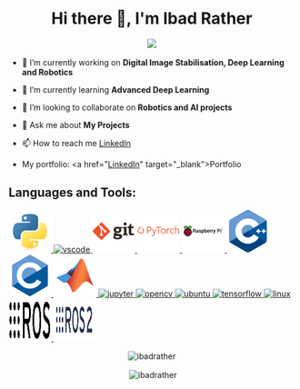 
<!--
**ibadrather/ibadrather** is a ✨ _special_ ✨ repository because its `README.md` (this file) appears on your GitHub profile.

Here are some ideas to get you started:

- 🔭 I’m currently working on ...
- 🌱 I’m currently learning ...
- 👯 I’m looking to collaborate on ...
- 🤔 I’m looking for help with ...
- 💬 Ask me about ...
- 📫 How to reach me: ...
- 😄 Pronouns: ...
- ⚡ Fun fact: ...
-->

<h1 align="center"> Hi there 👋, I'm Ibad Rather </h1>

<div id="header" align="center">
  <img src="https://media4.giphy.com/media/1GEATImIxEXVR79Dhk/giphy.gif" width="350"/>
</div>


- 🔭 I’m currently working on **Digital Image Stabilisation, Deep Learning and Robotics**

- 🌱 I’m currently learning **Advanced Deep Learning**

- 👯 I’m looking to collaborate on **Robotics and AI projects**

- 💬 Ask me about **My Projects**

- 📫 How to reach me <a href="https://www.linkedin.com/in/ibad-rather/" target="_blank">LinkedIn</a>

- My portfolio: <a href="<a href="https://www.linkedin.com/in/ibad-rather/" target="_blank">LinkedIn</a>" target="_blank">Portfolio</a>


<h2 align="left">Languages and Tools:</h2>
<p align="center">
  
  <a href="https://www.python.org" target="_blank"> <img src="https://raw.githubusercontent.com/devicons/devicon/master/icons/python/python-original.svg" alt="python" width="75" height="75"/> </a> 
  <a href="https://code.visualstudio.com/" target="_blank"> <img src="https://github.com/ibadrather/devicon/blob/master/icons/vscode/vscode-original.svg" alt="vscode" width="75" height="75"/> </a> 
  <a href="https://git-scm.com/" target="_blank">  <img src="https://github.com/devicons/devicon/blob/master/icons/git/git-original-wordmark.svg" alt="Git" width="75" height="75"/>  </a> 
  <a href="https://pytorch.org/" target="_blank">  <img src="https://github.com/devicons/devicon/blob/master/icons/pytorch/pytorch-plain-wordmark.svg" alt="PyTorch" width="75" height="75"/>  </a> 
  <a href="https://www.raspberrypi.org/" target="_blank">  <img src="https://github.com/devicons/devicon/blob/master/icons/raspberrypi/raspberrypi-original-wordmark.svg" alt="Raspberry Pi" width="75" height="75"/>  </a> 
  <a href="https://en.wikipedia.org/wiki/C%2B%2B" target="_blank">  <img src="https://github.com/devicons/devicon/blob/master/icons/cplusplus/cplusplus-original.svg" alt="C++" width="75" height="75"/>  </a> 
  <a href="https://en.wikipedia.org/wiki/C_(programming_language)" target="_blank">  <img src="https://github.com/devicons/devicon/blob/master/icons/c/c-original.svg" alt="C" width="75" height="75"/>  </a> 
  <a href="https://de.mathworks.com/products/matlab.html" target="_blank">  <img src="https://github.com/devicons/devicon/blob/master/icons/matlab/matlab-original.svg" alt="MATLAB" width="75" height="75"/>  </a> 
  <a href="https://jupyter.org/" target="_blank">  <img src="https://github.com/ibadrather/devicon/blob/master/icons/jupyter/jupyter-original.svg" alt="jupyter" width="75" height="75"/>  </a> 
  <a href="https://opencv.org/" target="_blank">  <img src="https://github.com/ibadrather/devicon/blob/master/icons/opencv/opencv-original-wordmark.svg" alt="opencv" width="75" height="75"/>  </a> 
  <a href="https://ubuntu.com/" target="_blank">  <img src="https://github.com/ibadrather/devicon/blob/master/icons/ubuntu/ubuntu-plain.svg" alt="ubuntu" width="75" height="75"/>  </a> 
  <a href="https://www.tensorflow.org/" target="_blank">  <img src="https://github.com/ibadrather/devicon/blob/master/icons/tensorflow/tensorflow-original-wordmark.svg" alt="tensorflow" width="75" height="75"/>  </a> 
  <a href="https://www.linux.org/" target="_blank">  <img src="https://github.com/ibadrather/devicon/blob/master/icons/linux/linux-plain.svg" alt="linux" width="75" height="75"/>  </a> 
  <a href="https://www.ros.org/" target="_blank"> <img src="https://github.com/ibadrather/devicon/blob/master/icons/ros/ros-black-wordmark.svg" alt="ros" width="75" height="75"/> </a> 
  <a href="https://docs.ros.org/en/foxy/index.html" target="_blank">  <img src="https://github.com/ibadrather/devicon/blob/master/icons/ros2/ros2-original-wordmark.svg" alt="ros2" width="75" height="75"/>  </a> 

</p>

<!--
add later
  

  <a href="" target="_blank">  <img src="" alt="Git" width="75" height="75"/>  </a> 
  <a href="" target="_blank">  <img src="" alt="Git" width="75" height="75"/>  </a> 
  <a href="" target="_blank">  <img src="" alt="Git" width="75" height="75"/>  </a> 
  <a href="" target="_blank">  <img src="" alt="Git" width="75" height="75"/>  </a> 

-->

<p align="center"><img align="center" src="https://github-readme-stats.vercel.app/api/top-langs?username=ibadrather&show_icons=true&locale=en&layout=compact&theme=midnight-purple" alt="ibadrather" /></p>
<p align="center">&nbsp;<img align="center" src="https://github-readme-stats.vercel.app/api?username=ibadrather&show_icons=true&theme=midnight-purple" alt="ibadrather" /></p>
